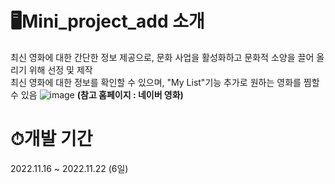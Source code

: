 # 🖥Mini_project_add 소개
최신 영화에 대한 간단한 정보 제공으로, 문화 사업을 활성화하고 문화적 소양을 끌어 올리기 위해 선정 및 제작  
최신 영화에 대한 정보를 확인할 수 있으며, "My List"기능 추가로 원하는 영화를 찜할 수 있음
![image](https://github.com/helmijin/Mini_project_add/assets/113495471/aa8baf39-6cd0-4464-bc84-2351520f89af)
**(참고 홈페이지 : 네이버 영화)**

# ⏱개발 기간
2022.11.16 ~ 2022.11.22 (6일)

#
